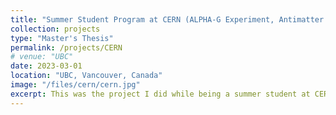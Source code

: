 ```yaml
---
title: "Summer Student Program at CERN (ALPHA-G Experiment, Antimatter Factory)"
collection: projects
type: "Master's Thesis"
permalink: /projects/CERN
# venue: "UBC"
date: 2023-03-01
location: "UBC, Vancouver, Canada"
image: "/files/cern/cern.jpg"
excerpt: This was the project I did while being a summer student at CERN in the summer of 2019. My project was simulating and optimizing a critical component used to compress the antimatter beam. The result of this simulation has been used in the Alpha-G project.
---
```




